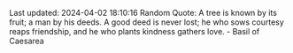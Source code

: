 Last updated: 2024-04-02 18:10:16
Random Quote: A tree is known by its fruit; a man by his deeds. A good deed is never lost; he who sows courtesy reaps friendship, and he who plants kindness gathers love. - Basil of Caesarea